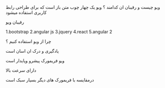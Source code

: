 ویو چیست و رقیبان ان کدامند ؟
ویو یک چهار چوب متن باز است که برای طراحی رابط کاربری استفاده میشود

رقیبان ویو

1.bootstrap
2.angular js
3.jquery
4.react
5.angular 2


چرا از ویو استفاده کنیم ؟

یادگیری و درک ان اسان است

ویو فریمورک پیشرو وپایدار است

دارای سرعت بالا

درمقایسه با فریمورک های دیگر بسیار سبک است

